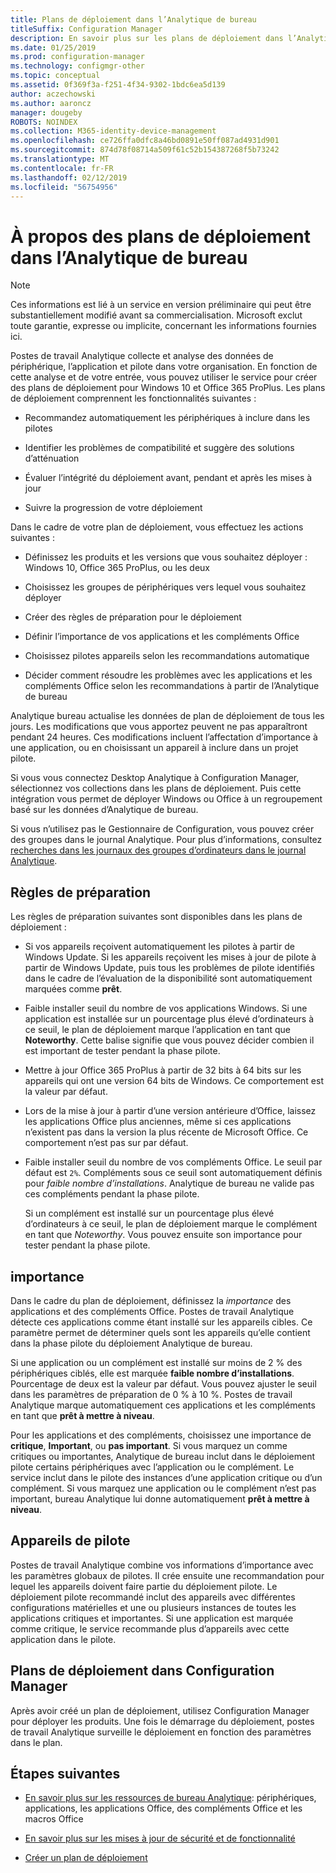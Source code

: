```yaml
---
title: Plans de déploiement dans l’Analytique de bureau
titleSuffix: Configuration Manager
description: En savoir plus sur les plans de déploiement dans l’Analytique de bureau.
ms.date: 01/25/2019
ms.prod: configuration-manager
ms.technology: configmgr-other
ms.topic: conceptual
ms.assetid: 0f369f3a-f251-4f34-9302-1bdc6ea5d139
author: aczechowski
ms.author: aaroncz
manager: dougeby
ROBOTS: NOINDEX
ms.collection: M365-identity-device-management
ms.openlocfilehash: ce726ffa0dfc8a46bd0891e50ff087ad4931d901
ms.sourcegitcommit: 874d78f08714a509f61c52b154387268f5b73242
ms.translationtype: MT
ms.contentlocale: fr-FR
ms.lasthandoff: 02/12/2019
ms.locfileid: "56754956"
---
```

# <a name="about-deployment-plans-in-desktop-analytics"></a>À propos des plans de déploiement dans l’Analytique de bureau 

> [!Note]  
> Ces informations est lié à un service en version préliminaire qui peut être substantiellement modifié avant sa commercialisation. Microsoft exclut toute garantie, expresse ou implicite, concernant les informations fournies ici.  

Postes de travail Analytique collecte et analyse des données de périphérique, l’application et pilote dans votre organisation. En fonction de cette analyse et de votre entrée, vous pouvez utiliser le service pour créer des plans de déploiement pour Windows 10 et Office 365 ProPlus. Les plans de déploiement comprennent les fonctionnalités suivantes :  

- Recommandez automatiquement les périphériques à inclure dans les pilotes  

- Identifier les problèmes de compatibilité et suggère des solutions d’atténuation  

- Évaluer l’intégrité du déploiement avant, pendant et après les mises à jour  

- Suivre la progression de votre déploiement  


Dans le cadre de votre plan de déploiement, vous effectuez les actions suivantes :  

 - Définissez les produits et les versions que vous souhaitez déployer : Windows 10, Office 365 ProPlus, ou les deux  

 - Choisissez les groupes de périphériques vers lequel vous souhaitez déployer  

 - Créer des règles de préparation pour le déploiement  

 - Définir l’importance de vos applications et les compléments Office  

 - Choisissez pilotes appareils selon les recommandations automatique  

 - Décider comment résoudre les problèmes avec les applications et les compléments Office selon les recommandations à partir de l’Analytique de bureau  


Analytique bureau actualise les données de plan de déploiement de tous les jours. Les modifications que vous apportez peuvent ne pas apparaîtront pendant 24 heures. Ces modifications incluent l’affectation d’importance à une application, ou en choisissant un appareil à inclure dans un projet pilote.  

Si vous vous connectez Desktop Analytique à Configuration Manager, sélectionnez vos collections dans les plans de déploiement. Puis cette intégration vous permet de déployer Windows ou Office à un regroupement basé sur les données d’Analytique de bureau. 

Si vous n’utilisez pas le Gestionnaire de Configuration, vous pouvez créer des groupes dans le journal Analytique. Pour plus d’informations, consultez [recherches dans les journaux des groupes d’ordinateurs dans le journal Analytique](https://docs.microsoft.com/azure/log-analytics/log-analytics-computer-groups). 



## <a name="readiness-rules"></a>Règles de préparation

Les règles de préparation suivantes sont disponibles dans les plans de déploiement :

- Si vos appareils reçoivent automatiquement les pilotes à partir de Windows Update. Si les appareils reçoivent les mises à jour de pilote à partir de Windows Update, puis tous les problèmes de pilote identifiés dans le cadre de l’évaluation de la disponibilité sont automatiquement marquées comme **prêt**.  

- Faible installer seuil du nombre de vos applications Windows. Si une application est installée sur un pourcentage plus élevé d’ordinateurs à ce seuil, le plan de déploiement marque l’application en tant que **Noteworthy**. Cette balise signifie que vous pouvez décider combien il est important de tester pendant la phase pilote.  

- Mettre à jour Office 365 ProPlus à partir de 32 bits à 64 bits sur les appareils qui ont une version 64 bits de Windows. Ce comportement est la valeur par défaut.  

- Lors de la mise à jour à partir d’une version antérieure d’Office, laissez les applications Office plus anciennes, même si ces applications n’existent pas dans la version la plus récente de Microsoft Office. Ce comportement n’est pas sur par défaut.  

- Faible installer seuil du nombre de vos compléments Office. Le seuil par défaut est `2%`. Compléments sous ce seuil sont automatiquement définis pour *faible nombre d’installations*. Analytique de bureau ne valide pas ces compléments pendant la phase pilote. 

    Si un complément est installé sur un pourcentage plus élevé d’ordinateurs à ce seuil, le plan de déploiement marque le complément en tant que *Noteworthy*. Vous pouvez ensuite son importance pour tester pendant la phase pilote.   



## <a name="importance"></a>importance

Dans le cadre du plan de déploiement, définissez la *importance* des applications et des compléments Office. Postes de travail Analytique détecte ces applications comme étant installé sur les appareils cibles. Ce paramètre permet de déterminer quels sont les appareils qu’elle contient dans la phase pilote du déploiement Analytique de bureau. 

Si une application ou un complément est installé sur moins de 2 % des périphériques ciblés, elle est marquée **faible nombre d’installations**. Pourcentage de deux est la valeur par défaut. Vous pouvez ajuster le seuil dans les paramètres de préparation de 0 % à 10 %. Postes de travail Analytique marque automatiquement ces applications et les compléments en tant que **prêt à mettre à niveau**.  

Pour les applications et des compléments, choisissez une importance de **critique**, **Important**, ou **pas important**. Si vous marquez un comme critiques ou importantes, Analytique de bureau inclut dans le déploiement pilote certains périphériques avec l’application ou le complément. Le service inclut dans le pilote des instances d’une application critique ou d’un complément. Si vous marquez une application ou le complément n’est pas important, bureau Analytique lui donne automatiquement **prêt à mettre à niveau**.



## <a name="pilot-devices"></a>Appareils de pilote

Postes de travail Analytique combine vos informations d’importance avec les paramètres globaux de pilotes. Il crée ensuite une recommandation pour lequel les appareils doivent faire partie du déploiement pilote. Le déploiement pilote recommandé inclut des appareils avec différentes configurations matérielles et une ou plusieurs instances de toutes les applications critiques et importantes. Si une application est marquée comme critique, le service recommande plus d’appareils avec cette application dans le pilote.



## <a name="deployment-plans-in-configuration-manager"></a>Plans de déploiement dans Configuration Manager

Après avoir créé un plan de déploiement, utilisez Configuration Manager pour déployer les produits. Une fois le démarrage du déploiement, postes de travail Analytique surveille le déploiement en fonction des paramètres dans le plan.

<!--more on deployment plans in SCCM-->

<!-- test comment-->

## <a name="next-steps"></a>Étapes suivantes

- [En savoir plus sur les ressources de bureau Analytique](/sccm/desktop-analytics/about-assets): périphériques, applications, les applications Office, des compléments Office et les macros Office  

- [En savoir plus sur les mises à jour de sécurité et de fonctionnalité](/sccm/desktop-analytics/about-updates)  

- [Créer un plan de déploiement](/sccm/desktop-analytics/create-deployment-plans)  

